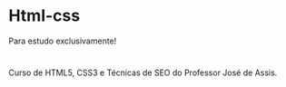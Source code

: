 # Html-css
Para estudo exclusivamente!
#
Curso de HTML5, CSS3 e Técnicas de SEO do Professor José de Assis.
